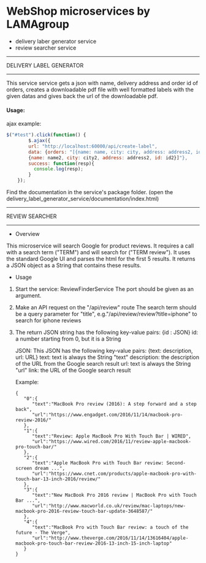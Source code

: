 # WebShop microservices by LAMAgroup

- delivery laber generator service
- review searcher service

**********
DELIVERY LABEL GENERATOR
**********

This service service gets a json with name, delivery address and
order id of orders, creates a downloadable pdf file with well
formatted labels with the given datas and gives back the url of the
downloadable pdf.


#### Usage:
ajax example:

```javascript
$("#test").click(function() {
    	$.ajax({
        url: "http://localhost:60000/api/create-label",
        data: {orders: "[{name: name, city: city, address: address2, id:id},
        {name: name2, city: city2, address: address2, id: id2}]"},
        success: function(resp){
          console.log(resp);
        }
    });
```
Find the documentation in the service's package folder. (open the delivery_label_generator_service/documentation/index.html)


**********
REVIEW SEARCHER
**********
 - Overview

This microservice will search Google for product reviews.
It requires a call with a search term ("TERM") and will search for
("TERM review"). It uses the standard Google UI and parses the
html for the first 5 results. It returns a JSON object as a String
that contains these results.


 - Usage

1) Start the service: ReviewFinderService
   The port should be given as an argument.

2) Make an API request on the "/api/review" route
   The search term should be a query parameter for "title",
   e.g."/api/review/review?title=iphone" to search for
   iphone reviews

3) The return JSON string has the following key-value pairs:
   {id : JSON}
   id: a number starting from 0, but it is a String

   JSON:
   This JSON has the following key-value pairs:
   {text: description, url: URL}
   text: text is always the String "text"
   description: the description of the URL from the Google search result
   url: text is always the String "url"
   link: the URL of the Google search result

   Example:
   ```
   {
      "0":{
         "text":"MacBook Pro review (2016): A step forward and a step back",
         "url":"https://www.engadget.com/2016/11/14/macbook-pro-review-2016/"
      },
      "1":{
         "text":"Review: Apple MacBook Pro With Touch Bar | WIRED",
         "url":"https://www.wired.com/2016/11/review-apple-macbook-pro-touch-bar/"
      },
      "2":{
         "text":"Apple MacBook Pro with Touch Bar review: Second-screen dream ...",
         "url":"https://www.cnet.com/products/apple-macbook-pro-with-touch-bar-13-inch-2016/review/"
      },
      "3":{
         "text":"New MacBook Pro 2016 review | MacBook Pro with Touch Bar ...",
         "url":"http://www.macworld.co.uk/review/mac-laptops/new-macbook-pro-2016-review-touch-bar-update-3648587/"
      },
      "4":{
         "text":"MacBook Pro with Touch Bar review: a touch of the future - The Verge",
         "url":"http://www.theverge.com/2016/11/14/13616404/apple-macbook-pro-touch-bar-review-2016-13-inch-15-inch-laptop"
      }
   }
   ```
